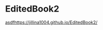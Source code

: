 # EditedBook2
[asdf](https://jillina1004.github.io/EditedBook2/)https://jillina1004.github.io/EditedBook2/

